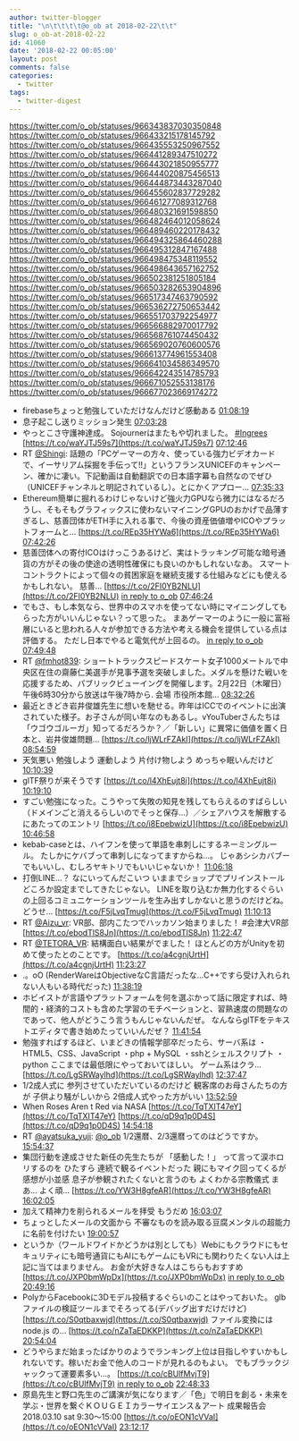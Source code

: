 ```yaml
---
author: twitter-blogger
title: "\n\t\t\t\t@o_ob at 2018-02-22\t\t"
slug: o_ob-at-2018-02-22
id: 41060
date: '2018-02-22 00:05:00'
layout: post
comments: false
categories:
  - twitter
tags:
  - twitter-digest
---
```


https://twitter.com/o_ob/statuses/966343837030350848 https://twitter.com/o_ob/statuses/966433215178145792 https://twitter.com/o_ob/statuses/966435553250967552 https://twitter.com/o_ob/statuses/966441289347510272 https://twitter.com/o_ob/statuses/966443021850955777 https://twitter.com/o_ob/statuses/966444020875456513 https://twitter.com/o_ob/statuses/966444873443287040 https://twitter.com/o_ob/statuses/966455602837729282 https://twitter.com/o_ob/statuses/966461277089312768 https://twitter.com/o_ob/statuses/966480321691598850 https://twitter.com/o_ob/statuses/966482464012058624 https://twitter.com/o_ob/statuses/966489460220178432 https://twitter.com/o_ob/statuses/966494325864460288 https://twitter.com/o_ob/statuses/966495312847167488 https://twitter.com/o_ob/statuses/966498475348119552 https://twitter.com/o_ob/statuses/966498643657162752 https://twitter.com/o_ob/statuses/966502381251805184 https://twitter.com/o_ob/statuses/966503282653904896 https://twitter.com/o_ob/statuses/966517347463790592 https://twitter.com/o_ob/statuses/966536272750653442 https://twitter.com/o_ob/statuses/966551703792254977 https://twitter.com/o_ob/statuses/966566882970017792 https://twitter.com/o_ob/statuses/966568761074450432 https://twitter.com/o_ob/statuses/966569020760600576 https://twitter.com/o_ob/statuses/966613774961553408 https://twitter.com/o_ob/statuses/966641034586349570 https://twitter.com/o_ob/statuses/966642243514785793 https://twitter.com/o_ob/statuses/966671052553138176 https://twitter.com/o_ob/statuses/966677023669174272  

*   firebaseちょっと勉強していただけなんだけど感動ある [01:08:19](https://twitter.com/o_ob/statuses/966343837030350848)
*   息子起こし送りミッション発生 [07:03:28](https://twitter.com/o_ob/statuses/966433215178145792)
*   やっとこさ守護神達成。 Sojournerはまたもや切れました。 [#Ingrees](https://twitter.com/search?q=%23Ingrees&src=hash) [https://t.co/waYJTJ59s7](https://t.co/waYJTJ59s7) [07:12:46](https://twitter.com/o_ob/statuses/966435553250967552)
*   RT [@Shingi](https://twitter.com/Shingi): 話題の「PCゲーマーの方々、使っている強力ビデオカードで、イーサリアム採掘を手伝って!!」というフランスUNICEFのキャンペーン、確かに凄い。下記動画は自動翻訳での日本語字幕も自然なのでぜひ（UNICEFチャンネルと明記されているし）。とにかくアプロー… [07:35:33](https://twitter.com/o_ob/statuses/966441289347510272)
*   Ethereum簡単に掘れるわけじゃないけど強火力GPUなら微力にはなるだろうし、そもそもグラフィックスに使わないマイニングGPUのおかげで品薄すぎるし、慈善団体がETH手に入れる事で、今後の資産価値増やICOやプラットフォームと… [https://t.co/REp35HYWa6](https://t.co/REp35HYWa6) [07:42:26](https://twitter.com/o_ob/statuses/966443021850955777)
*   慈善団体への寄付ICOはけっこうあるけど、実はトラッキング可能な暗号通貨の方がその後の使途の透明性確保にも良いのかもしれないなあ。 スマートコントラクトによって個々の貧困家庭を継続支援する仕組みなどにも使えるかもしれない。 慈善… [https://t.co/2FI0YB2NLU](https://t.co/2FI0YB2NLU) [in reply to o_ob](https://twitter.com/o_ob/statuses/966443021850955777) [07:46:24](https://twitter.com/o_ob/statuses/966444020875456513)
*   でもさ、もし本気なら、世界中のスマホを使ってない時にマイニングしてもらった方がいいんじゃない？って思った。 まあゲーマーのように一般に富裕層にいると思われる人々が参加できる方法や考える機会を提供している点は評価する。 ただし日本でやると電気代が上回るの。 [in reply to o_ob](https://twitter.com/o_ob/statuses/966444020875456513) [07:49:48](https://twitter.com/o_ob/statuses/966444873443287040)
*   RT [@fmhot839](https://twitter.com/fmhot839): ショートトラックスピードスケート女子1000メートルで中央区在住の齋藤仁美選手が見事予選を突破しました。メダルを懸けた戦いを応援するため、パブリックビューイングを開催します。2月22日（木曜日）午後6時30分から放送は午後7時から. 会場 市役所本館… [08:32:26](https://twitter.com/o_ob/statuses/966455602837729282)
*   最近ときどき岩井俊雄先生に想いを馳せる。昨年はICCでのイベントに出演されていた様子。お子さんが同い年なのもあるし。vYouTuberさんたちは「ウゴウゴルーガ」知ってるだろうか？／「新しい」に異常に価値を置く日本と、岩井俊雄問題… [https://t.co/ljWLrFZAkI](https://t.co/ljWLrFZAkI) [08:54:59](https://twitter.com/o_ob/statuses/966461277089312768)
*   天気悪い 勉強しよう 運動しよう 片付け物しよう めっちゃ眠いんだけど [10:10:39](https://twitter.com/o_ob/statuses/966480321691598850)
*   glTF祭りが来そうです [https://t.co/l4XhEujt8i](https://t.co/l4XhEujt8i) [10:19:10](https://twitter.com/o_ob/statuses/966482464012058624)
*   すごい勉強になった。こうやって失敗の知見を残してもらえるのすばらしい（ドメインごと消えるらしいのでそっと保存…）／シェアハウスを解散するにあたってのエントリ [https://t.co/i8EpebwizU](https://t.co/i8EpebwizU) [10:46:58](https://twitter.com/o_ob/statuses/966489460220178432)
*   kebab-caseとは、ハイフンを使って単語を串刺しにするネーミングルール。 たしかにケバブって串刺しになってますからね…。 じゃあシシカバブーでもいいし、むしろヤキトリでもいいじゃないか！ [11:06:18](https://twitter.com/o_ob/statuses/966494325864460288)
*   打倒LINE...？ なにいってんだこいつ いままでショップでプリインストールどころか設定までしてきたじゃない。 LINEを取り込むか無力化するぐらいの上回るコミュニケーションツールを生み出すしかないと思うのだけどね。 どうせ… [https://t.co/F5jLvqTmug](https://t.co/F5jLvqTmug) [11:10:13](https://twitter.com/o_ob/statuses/966495312847167488)
*   RT [@Aizu_vr](https://twitter.com/Aizu_vr): VR部、部内こたつでハッカソン始まりました！ #会津大VR部 [https://t.co/ebodTlS8Jn](https://t.co/ebodTlS8Jn) [11:22:47](https://twitter.com/o_ob/statuses/966498475348119552)
*   RT [@TETORA_VR](https://twitter.com/TETORA_VR): 結構面白い結果がでました！ ほとんどの方がUnityを初めて使ったとのことです。 [https://t.co/a4cgnjUrtH](https://t.co/a4cgnjUrtH) [11:23:27](https://twitter.com/o_ob/statuses/966498643657162752)
*   .。oO (RenderWareはObjectiveなC言語だったな…C++ですら受け入れられない人もいる時代だった) [11:38:19](https://twitter.com/o_ob/statuses/966502381251805184)
*   ホビイストが言語やプラットフォームを何を選ぶかって話に限定すれば、時間的・経済的コストも含めた学習のモチベーションと、習熟速度の問題なのであって、他人がどうこう言うもんじゃないんだぜ。 なんならglTFをテキストエディタで書き始めたっていいんだぜ？ [11:41:54](https://twitter.com/o_ob/statuses/966503282653904896)
*   勉強すればするほど、いまどきの情報学部卒だったら、サーバ系は ・HTML5、CSS、JavaScript ・php + MySQL ・sshとシェルスクリプト ・python ここまでは最低限にやっておいてほしい。 ゲーム系はクラ… [https://t.co/LgSRWaylhd](https://t.co/LgSRWaylhd) [12:37:47](https://twitter.com/o_ob/statuses/966517347463790592)
*   1/2成人式に 参列させていただいているのだけど 観客席のお母さんたちの方が 子供より騒がしいから 2倍成人式やった方がいい [13:52:59](https://twitter.com/o_ob/statuses/966536272750653442)
*   When Roses Aren t Red via NASA [https://t.co/TqTXIT47eY](https://t.co/TqTXIT47eY) [https://t.co/qD9q1p0D4S](https://t.co/qD9q1p0D4S) [14:54:18](https://twitter.com/o_ob/statuses/966551703792254977)
*   RT [@ayatsuka_yuji](https://twitter.com/ayatsuka_yuji): [@o_ob](https://twitter.com/o_ob) 1/2還暦、2/3還暦ってのはどうですか。 [15:54:37](https://twitter.com/o_ob/statuses/966566882970017792)
*   集団行動を達成させた新任の先生たちが 「感動した！」 って言って涙ホロリするのを ひたすら 連続で観るイベントだった 親にもマイク回ってくるが 感想が小並感 息子が参観されたくないと言うのも よくわかる宗教儀式 まあ… よく頑… [https://t.co/YW3H8gfeAR](https://t.co/YW3H8gfeAR) [16:02:05](https://twitter.com/o_ob/statuses/966568761074450432)
*   加えて精神力を削られるメールを拝受 もうだめ [16:03:07](https://twitter.com/o_ob/statuses/966569020760600576)
*   ちょっとしたメールの文面から 不審なものを読み取る豆腐メンタルの超能力に名前を付けたい [19:00:57](https://twitter.com/o_ob/statuses/966613774961553408)
*   というか（ワールドワイドかどうかは別としても）Webにもクラウドにもセキュリティにも暗号通貨にもAIにもゲームにもVRにも関わりたくない人は上記に当てはまりません。 お金が大好きな人はこちらもおすすめ [https://t.co/JXP0bmWpDx](https://t.co/JXP0bmWpDx) [in reply to o_ob](https://twitter.com/o_ob/statuses/966517347463790592) [20:49:16](https://twitter.com/o_ob/statuses/966641034586349570)
*   PolyからFacebookに3Dモデル投稿するぐらいのことはやっておいた。 glbファイルの検証ツールまでそろってる(デバッグ出すだけだけど) [https://t.co/S0qtbaxwjd](https://t.co/S0qtbaxwjd) ファイル変換には node.js の… [https://t.co/nZaTaEDKKP](https://t.co/nZaTaEDKKP) [20:54:04](https://twitter.com/o_ob/statuses/966642243514785793)
*   どうやらまだ始まったばかりのようでランキング上位は目指しやすいかもしれないです。稼いだお金で他人のコードが見れるのもよい。 でもブラックジャックって運要素多い…。 [https://t.co/cBUlfMvjT9](https://t.co/cBUlfMvjT9) [in reply to o_ob](https://twitter.com/o_ob/statuses/966641034586349570) [22:48:33](https://twitter.com/o_ob/statuses/966671052553138176)
*   原島先生と野口先生のご講演が気になります／「色」で明日を創る・未来を学ぶ・世界を繋ぐＫＯＵＧＥＩカラーサイエンス＆アート 成果報告会 2018.03.10 sat 9:30～15:00 [https://t.co/oEON1cVVaI](https://t.co/oEON1cVVaI) [23:12:17](https://twitter.com/o_ob/statuses/966677023669174272)